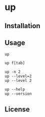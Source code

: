 # up

## Installation

## Usage

    up

    up f[tab]

    up -n 2
    up --level=2
    up --level 2

    up --help
    up --version

## License
